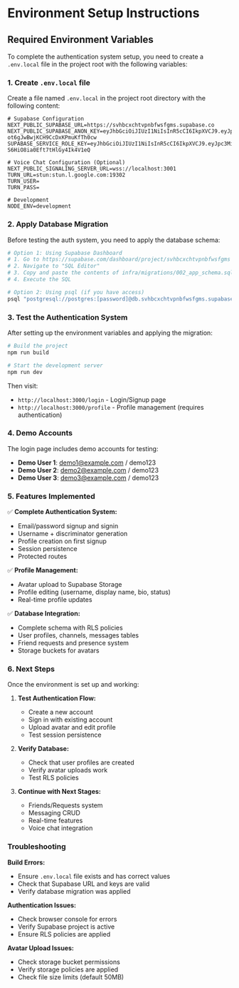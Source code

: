 # Environment Setup Instructions

## Required Environment Variables

To complete the authentication system setup, you need to create a `.env.local` file in the project root with the following variables:

### 1. Create `.env.local` file

Create a file named `.env.local` in the project root directory with the following content:

```env
# Supabase Configuration
NEXT_PUBLIC_SUPABASE_URL=https://svhbcxchtvpnbfwsfgms.supabase.co
NEXT_PUBLIC_SUPABASE_ANON_KEY=eyJhbGciOiJIUzI1NiIsInR5cCI6IkpXVCJ9.eyJpc3MiOiJzdXBhYmFzZSIsInJlZiI6InN2aGJjeGNodHZwbmJmd3NmZ21zIiwicm9sZSI6ImFub24iLCJpYXQiOjE3NTU1Mzk2NTMsImV4cCI6MjA3MTExNTY1M30.bcIb7Ejf5NaXk6-ot6gJwBwjKCH9CcDxKPmuKfTh0cw
SUPABASE_SERVICE_ROLE_KEY=eyJhbGciOiJIUzI1NiIsInR5cCI6IkpXVCJ9.eyJpc3MiOiJzdXBhYmFzZSIsInJlZiI6InN2aGJjeGNodHZwbmJmd3NmZ21zIiwicm9sZSI6InNlcnZpY2Vfcm9sZSIsImlhdCI6MTc1NTUzOTY1MywiZXhwIjoyMDcxMTE1NjUzfQ.tQnCgAjEDC3NMfSH-S6HiO8ia0Eft7tHlGy4Ik4V1eQ

# Voice Chat Configuration (Optional)
NEXT_PUBLIC_SIGNALING_SERVER_URL=wss://localhost:3001
TURN_URL=stun:stun.l.google.com:19302
TURN_USER=
TURN_PASS=

# Development
NODE_ENV=development
```

### 2. Apply Database Migration

Before testing the auth system, you need to apply the database schema:

```bash
# Option 1: Using Supabase Dashboard
# 1. Go to https://supabase.com/dashboard/project/svhbcxchtvpnbfwsfgms
# 2. Navigate to "SQL Editor"
# 3. Copy and paste the contents of infra/migrations/002_app_schema.sql
# 4. Execute the SQL

# Option 2: Using psql (if you have access)
psql "postgresql://postgres:[password]@db.svhbcxchtvpnbfwsfgms.supabase.co:5432/postgres" -f infra/migrations/002_app_schema.sql
```

### 3. Test the Authentication System

After setting up the environment variables and applying the migration:

```bash
# Build the project
npm run build

# Start the development server
npm run dev
```

Then visit:
- `http://localhost:3000/login` - Login/Signup page
- `http://localhost:3000/profile` - Profile management (requires authentication)

### 4. Demo Accounts

The login page includes demo accounts for testing:
- **Demo User 1**: demo1@example.com / demo123
- **Demo User 2**: demo2@example.com / demo123  
- **Demo User 3**: demo3@example.com / demo123

### 5. Features Implemented

✅ **Complete Authentication System:**
- Email/password signup and signin
- Username + discriminator generation
- Profile creation on first signup
- Session persistence
- Protected routes

✅ **Profile Management:**
- Avatar upload to Supabase Storage
- Profile editing (username, display name, bio, status)
- Real-time profile updates

✅ **Database Integration:**
- Complete schema with RLS policies
- User profiles, channels, messages tables
- Friend requests and presence system
- Storage buckets for avatars

### 6. Next Steps

Once the environment is set up and working:

1. **Test Authentication Flow:**
   - Create a new account
   - Sign in with existing account
   - Upload avatar and edit profile
   - Test session persistence

2. **Verify Database:**
   - Check that user profiles are created
   - Verify avatar uploads work
   - Test RLS policies

3. **Continue with Next Stages:**
   - Friends/Requests system
   - Messaging CRUD
   - Real-time features
   - Voice chat integration

### Troubleshooting

**Build Errors:**
- Ensure `.env.local` file exists and has correct values
- Check that Supabase URL and keys are valid
- Verify database migration was applied

**Authentication Issues:**
- Check browser console for errors
- Verify Supabase project is active
- Ensure RLS policies are applied

**Avatar Upload Issues:**
- Check storage bucket permissions
- Verify storage policies are applied
- Check file size limits (default 50MB)
